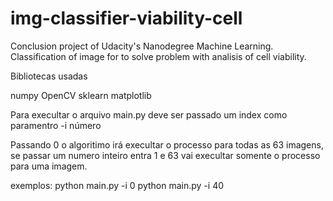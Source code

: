 # img-classifier-viability-cell
Conclusion project of Udacity's Nanodegree Machine Learning. Classification of image for to solve problem with analisis of cell viability. 

Bibliotecas usadas

numpy
OpenCV
sklearn
matplotlib

Para execultar o arquivo main.py deve ser passado um index como paramentro -i número

Passando 0 o algoritimo irá execultar o processo para todas as 63 imagens, se passar um numero inteiro entra 1 e 63 vai execultar somente o processo para uma imagem.

exemplos:
python main.py -i 0
python main.py -i 40

